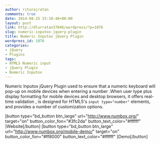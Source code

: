 ```yaml
---
author: riturajratan
comments: true
date: 2014-08-25 15:10:48+00:00
layout: post
link: http://dlurratan37846/wordpress/?p=1076
slug: numeric-inputox-jquery-plugin
title: Numeric Inputox jQuery Plugin
wordpress_id: 1076
categories:
- jQuery
- Plugins
tags:
- HTML5 Numeric input
- jQuery Plugin
- Numeric Inputox
---
```


Numeric Inputox jQuery Plugin used to ensure that a numeric keyboard will pop-up on mobile devices when entering a number .When user type plus display formatting for mobile devices and desktop browsers, it offers real-time validation , is designed for HTML5's `input type="number"` elements, and provides a number of customization options.

[button type="bd_button btn_large" url="http://www.numbox.org/" target="on" button_color_fon="#3fc2da" button_text_color="#ffffff" ]Website[/button] [button type="bd_button btn_large" url="http://www.numbox.org/mobile-demo/" target="on" button_color_fon="#ff8000" button_text_color="#ffffff" ]Demo[/button]
